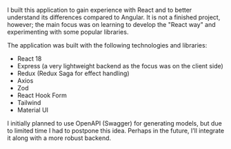 I built this application to gain experience with React and to better understand its differences compared to Angular. It is not a finished project, however; the main focus was on learning to develop the "React way" and experimenting with some popular libraries.

The application was built with the following technologies and libraries:
- React 18
- Express (a very lightweight backend as the focus was on the client side)
- Redux (Redux Saga for effect handling)
- Axios
- Zod
- React Hook Form
- Tailwind
- Material UI

I initially planned to use OpenAPI (Swagger) for generating models, but due to limited time I had to postpone this idea. Perhaps in the future, I’ll integrate it along with a more robust backend.
